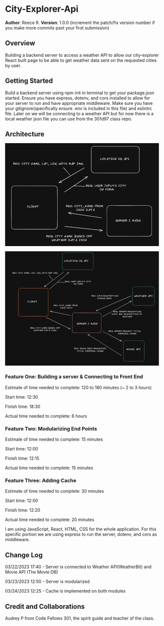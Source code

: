 # City-Explorer-Api

**Author**: Reece R.
**Version**: 1.0.0 (increment the patch/fix version number if you make more commits past your first submission)

## Overview

Building a backend server to access a weather API to allow our city-explorer React built page to be able to get weather data sent on the requested cities by user.

## Getting Started

Build a backend server using npm init in terminal to get your package.json started.  Ensure you have express, dotenv, and cors installed to allow for your server to run and have appropriate middleware.  Make sure you have your gitignore(specifically ensure .env is included in this file) and eslintrc file.
Later on we will be connecting to a weather API but for now there is a local weather json file you can use from the 301d97 class repo.

## Architecture

![Lab07 WRRC](WRRC-lab07.png)

![Lab08 WRRC](WRRC-lab08.png)

### Feature One: Building a server & Connecting to Front End

Estimate of time needed to complete: 120 to 180 minutes (~ 2 to 3 hours)

Start time: 12:30

Finish time: 18:30

Actual time needed to complete: 6 hours

### Feature Two: Modularizing End Points

Estimate of time needed to complete: 15 minutes

Start time: 12:00

Finish time: 12:15

Actual time needed to complete: 15 minutes

### Feature Three: Adding Cache

Estimate of time needed to complete: 30 minutes

Start time: 12:00

Finish time: 12:20

Actual time needed to complete: 20 minutes

I am using JavaScript, React, HTML, CSS for the whole application.  For this specific portion we are using express to run the server, dotenv, and cors as middleware.

## Change Log

03/22/2023 17:40 - Server is connected to Weather API(WeatherBit) and Movie API (The Movie DB)

03/23/2023 12:50 - Server is modularized

03/24/2023 12:25 - Cache is implemented on both modules

## Credit and Collaborations

Audrey P from Code Fellows 301, the spirit guide and teacher of the class.
